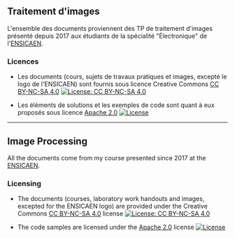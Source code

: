 ## Traitement d'images

L'ensemble des documents proviennent des TP de traitement d'images présenté depuis 2017 aux étudiants de la spécialité "Électronique" de l'[ENSICAEN](http://www.ensicaen.fr).

### Licences

* Les documents (cours, sujets de travaux pratiques et images, excepté le logo de l'ENSICAEN) sont fournis sous licence Creative Commons [CC BY-NC-SA 4.0](https://creativecommons.org/licenses/by-nc-sa/4.0/) [![License: CC BY-NC-SA 4.0](https://img.shields.io/badge/License-CC%20BY--NC--SA%204.0-lightgrey.svg)](http://creativecommons.org/licenses/by-nc-sa/4.0/) 

* Les éléments de solutions et les exemples de code sont quant à eux proposés sous licence [Apache 2.0](http://www.apache.org/licenses/LICENSE-2.0) [![License](https://img.shields.io/badge/License-Apache%202.0-blue.svg)](https://opensource.org/licenses/Apache-2.0)

-----

## Image Processing

All the documents come from my course presented since 2017 at the [ENSICAEN](http://www.ensicaen.fr).

### Licensing

* The documents (courses, laboratory work handouts and images, excepted for the ENSICAEN logo) are provided under the Creative Commons [CC BY-NC-SA 4.0](https://creativecommons.org/licenses/by-nc-sa/4.0/) license [![License: CC BY-NC-SA 4.0](https://img.shields.io/badge/License-CC%20BY--NC--SA%204.0-lightgrey.svg)](http://creativecommons.org/licenses/by-nc-sa/4.0/) 

* The code samples are licensed under the [Apache 2.0](http://www.apache.org/licenses/LICENSE-2.0) license [![License](https://img.shields.io/badge/License-Apache%202.0-blue.svg)](https://opensource.org/licenses/Apache-2.0)
